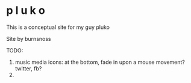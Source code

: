 p l u k o
=========

This is a conceptual site for my guy pluko

Site by burnsnoss

TODO:
1. music media icons: at the bottom, fade in upon a mouse movement?
   twitter, fb?
2. 
